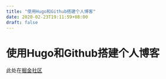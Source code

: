 ```yaml
---
title: "使用Hugo和Github搭建个人博客"
date: 2020-02-23T19:11:59+08:00
draft: false
---
```


# 使用Hugo和Github搭建个人博客

此处在[掘金社区](https://juejin.im/post/5e52054de51d4526ff024ecc)
